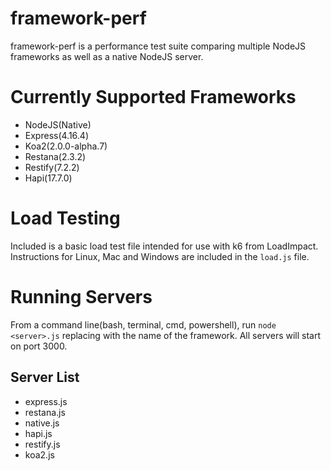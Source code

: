 # framework-perf
framework-perf is a performance test suite comparing multiple NodeJS frameworks as well as a native NodeJS server.

# Currently Supported Frameworks
  - NodeJS(Native)
  - Express(4.16.4)
  - Koa2(2.0.0-alpha.7)
  - Restana(2.3.2)
  - Restify(7.2.2)
  - Hapi(17.7.0)

# Load Testing
Included is a basic load test file intended for use with k6 from LoadImpact. Instructions for Linux, Mac and Windows are included in the `load.js` file.

# Running Servers
From a command line(bash, terminal, cmd, powershell), run `node <server>.js` replacing <server> with the name of the framework. All servers will start on port 3000.

## Server List
 - express.js
 - restana.js
 - native.js
 - hapi.js
 - restify.js
 - koa2.js
